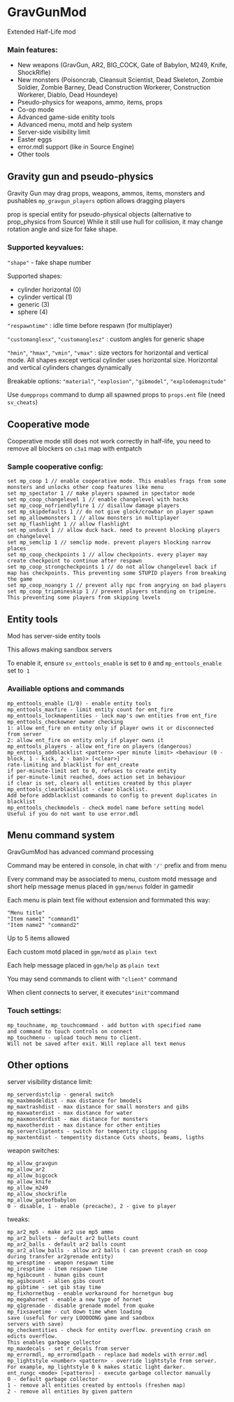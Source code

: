 
# GravGunMod

Extended Half-Life mod

### Main features:

* New weapons (GravGun, AR2, BIG_COCK, Gate of Babylon, M249, Knife, ShockRifle)
* New monsters (Poisoncrab, Cleansuit Scientist, Dead Skeleton, Zombie Soldier, Zombie Barney, Dead Construction Workerer, Construction Workerer, Diablo, Dead Houndeye)
* Pseudo-physics for weapons, ammo, items, props
* Co-op mode
* Advanced game-side enitity tools
* Advanced menu, motd and help system
* Server-side visibility limit
* Easter eggs
* error.mdl support (like in Source Engine)
* Other tools

## Gravity gun and pseudo-physics

Gravity Gun may drag props, weapons, ammos, items, monsters and pushables
`mp_gravgun_players` option allows dragging players

prop is special entity for pseudo-physical objects (alternative to prop_physics from Source)
While it still use hull for collision, it may change rotation angle and size for fake shape.

### Supported keyvalues:

`"shape"` - fake shape number

Supported shapes:

 * cylinder horizontal (0)
 * cylinder vertical (1)
 * generic (3)
 * sphere (4)

`"respawntime"` : idle time before respawn (for multiplayer)

`"customanglesx"`, `"customanglesz"` : custom angles for generic shape

`"hmin"`, `"hmax"`, `"vmin"`, `"vmax"` : size vectors for horizontal and vertical mode.
All shapes except vertical cylinder uses horizontal size. Horizontal and vertical cylinders changes dynamically

Breakable options: `"material"`,  `"explosion"`, `"gibmodel"`, `"explodemagnitude"`

Use `dumpprops` command to dump all spawned props to `props.ent` file (need `sv_cheats`)

## Cooperative mode

Cooperative mode still does not work correctly in half-life, you need to remove all blockers on `c3a1` map with entpatch

### Sample cooperative config:

```
set mp_coop 1 // enable cooperative mode. This enables frags from some monsters and unlocks other coop features like menu
set mp_spectator 1 // make players spawned in spectator mode
set mp_coop_changelevel 1 // enable changelevel with hacks
set mp_coop_nofriendlyfire 1 // disallow damage players
set mp_skipdefaults 1 // do not give glock/crowbar on player spawn
set mp_allowmonsters 1 // allow monsters in multiplayer
set mp_flashlight 1 // allow flashlight
set mp_unduck 1 // allow duck hack. need to prevent blocking players on changelevel
set mp_semclip 1 // semclip mode. prevent players blocking narrow places
set mp_coop_checkpoints 1 // allow checkpoints. every player may create checkpoint to continue after respawn
set mp_coop_strongcheckpoints 1 // do not allow changelevel back if map has checkpoints. This preventing some STUPID players from breaking the game
set mp_coop_noangry 1 // prevent ally npc from angrying on bad players
set mp_coop_tripmineskip 1 // prevent players standing on tripmine. This preventing some players from skipping levels
```

## Entity tools

Mod has server-side entity tools

This allows making sandbox servers

To enable it, ensure `sv_enttools_enable` is set to `0` and `mp_enttools_enable` set to` 1`

### Availiable options and commands

```
mp_enttools_enable (1/0) - enable entity tools
mp_enttools_maxfire - limit entity count for ent_fire
mp_enttools_lockmapentities - lock map's own entities from ent_fire
mp_enttools_checkowner owner checking
1: allow ent_fire on entity only if player owns it or disconnected from server
2: allow ent_fire on entity only if player owns it
mp_enttools_players - allow ent_fire on players (dangerous)
mp_enttools_addblacklist <pattern> <per minute limit> <behaviour (0 - block, 1 - kick, 2 - ban)> [<clear>]
rate-limiting and blacklist for ent_create
if per-minute-limit set to 0, refuses to create entity
if per-minute-limit reached, does action set in behaviour
if clear is set, clears all entities created by this player
mp_enttools_clearblacklist - clear blacklist.
Add before addblacklist commands to config to prevent duplicates in blacklist
mp_enttools_checkmodels - check model name before setting model
Useful if you do not want to use error.mdl
```

## Menu command system

GravGumMod has advanced command processing

Command may be entered in console, in chat with `'/'` prefix and from menu

Every command may be associated to menu, custom motd message and short help message
menus placed in `ggm/menus` folder in gamedir

Each menu is plain text file without extension and formmated this way:
```
"Menu title"
"Item name1" "command1"
"Item name2" "command2"
```
Up to 5 items allowed

Each custom motd placed in `ggm/motd` as `plain text`

Each help message placed in `ggm/help` as `plain text`

You may send commands to client with `"client"` command

When client connects to server, it executes` "init" `command

### Touch settings:

```
mp_touchname, mp_touchcommand - add button with specified name
and command to touch controls on connect
mp_touchmenu - upload touch menu to client.
Will not be saved after exit. Will replace all text menus
```


## Other options


server visibility distance limit:
```
mp_serverdistclip - general switch
mp_maxbmodeldist - max distance for bmodels
mp_maxtrashdist - max distance for small monsters and gibs
mp_maxwaterdist - max distance for water
mp_maxmonsterdist - max distance for monsters
mp_maxotherdist - max distance for other entities
mp_servercliptents - switch for tempentity clipping
mp_maxtentdist - tempentity distance Cuts shoots, beams, ligths
```
weapon switches:

```
mp_allow_gravgun
mp_allow_ar2
mp_allow_bigcock
mp_allow_knife
mp_allow_m249
mp_allow_shockrifle
mp_allow_gateofbabylon
0 - disable, 1 - enable (precache), 2 - give to player
```
tweaks:
```
mp_ar2_mp5 - make ar2 use mp5 ammo
mp_ar2_bullets - default ar2 bullets count
mp_ar2_balls - default ar2 balls count
mp_ar2_allow_balls - allow ar2 balls ( can prevent crash on coop during transfer ar2grenade entity)
mp_wresptime - weapon respawn time
mp_iresptime - item respawn time
mp_hgibcount - human gibs count
mp_agibcount - alien gibs count
mp_gibtime - set gib stay time
mp_fixhornetbug - enable workaround for hornetgun bug
mp_megahornet - enable a new type of hornet
mp_q1grenade - disable grenade model from quake
mp_fixsavetime - cut down time when loading
save (useful for very LOOOOONG game and sandbox
servers with save)
mp_checkentities - check for entity overflow. preventing crash on edicts overflow.
This enables garbage collector
mp_maxdecals - set r_decals from server
mp_errormdl, mp_errormdlpath - replace bad models with error.mdl
mp_lightstyle <number> <pattern> - override lightstyle from server.
For example, mp_lightstyle 0 k makes static light darker.
ent_rungc <mode> [<pattern>] - execute garbage collector manually
0 - default garbage collector
1 - remove all entities created by enttools (freshen map)
2 - remove all entities by given pattern
```
